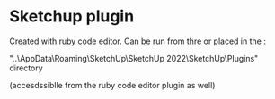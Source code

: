 # Sketchup plugin

 Created with ruby code editor.
 Can be run from thre or placed in the :

"..\AppData\Roaming\SketchUp\SketchUp 2022\SketchUp\Plugins" directory

(accesdssiblle from the ruby code editor plugin as well)